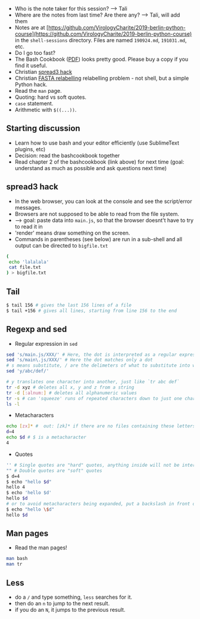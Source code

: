 * Who is the note taker for this session? --> Tali
* Where are the notes from last time? Are there any? --> Tali, will add them
* Notes are at [https://github.com/VirologyCharite/2019-berlin-python-course](https://github.com/VirologyCharite/2019-berlin-python-course)
  in the `shell-sessions` directory. Files are named `190924.md`, `191031.md`, etc.
* Do I go too fast?
* The Bash Cookbook ([PDF](http://jon.es/other/bashcookbook.pdf))
  looks pretty good. Please buy a copy if you find it useful.
* Christian [spread3 hack](https://github.com/VirologyCharite/convert-spread3)
* Christian [FASTA relabelling](https://github.com/VirologyCharite/20191008-christian-relabelling)
  relabelling problem - not shell, but a simple Python hack.
* Read the `man` page.
* Quoting: hard vs soft quotes.
* `case` statement.
* Arithmetic with `$((...))`.

## Starting discussion

* Learn how to use bash and your editor efficiently (use SublimeText plugins, etc)
* Decision: read the bashcookbook together
* Read chapter 2 of the bashcookbook (link above) for next time (goal:
  understand as much as possible and ask questions next time)

## spread3 hack

* In the web browser, you can look at the console and see the script/error messages.
* Browsers are not supposed to be able to read from the file system.
* --> goal: paste data into `main.js`, so that the browser doesnt't have to try to read it in
* 'render' means draw something on the screen.
* Commands in parentheses (see below) are run in a sub-shell and all output can be directed to `bigfile.txt`
```sh
(
 echo 'lalalala'
 cat file.txt
) > bigfile.txt
```

## Tail

```sh
$ tail 156 # gives the last 156 lines of a file
$ tail +156 # gives all lines, starting from line 156 to the end
```

## Regexp and sed

* Regular expression in `sed`
```sh
sed 's/main.js/XXX/' # Here, the dot is interpreted as a regular expression special character (matches any character)
sed 's/main\.js/XXX/' # Here the dot matches only a dot
# s means substitute, / are the delimeters of what to substitute into what
sed 'y/abc/def/'

# y translates one character into another, just like `tr abc def`
tr -d xyz # deletes all x, y and z from a string
tr -d [:alnum:] # deletes all alphanumeric values
tr -s # can 'squeeze' runs of repeated characters down to just one character.
ls -l
```

* Metacharacters
```sh
echo [zx]* #  out: [zk]* if there are no files containing these letters, the names of the files if there are filenames containing these letters
d=4
echo $d # $ is a metacharacter
4
```
* Quotes
```sh
'' # Single quotes are "hard" quotes, anything inside will not be interpreted
"" # Double quotes are "soft" quotes
$ d=4
$ echo "hello $d"
hello 4
$ echo 'hello $d'
hello $d
# or to avoid metacharacters being expanded, put a backslash in front of each of them
$ echo "hello \$d"
hello $d
```

## Man pages
* Read the man pages!

```sh
man bash
man tr
```

## Less

* do a `/` and type something, `less` searches for it.
* then do an `n` to jump to the next result.
* if you do an `N`, it jumps to the previous result.
